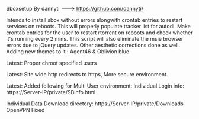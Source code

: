 Sboxsetup
By dannyti ---> https://github.com/dannyti/


Intends to install sbox without errors alongwith crontab entries to restart services on reboots. 
This will properly populate tracker list for autodl. Make crontab entries for the user to restart rtorrent on reboots and check whether it's running every 2 mins. 
This script will also eliminate the msie browser errors due to jQuery updates. 
Other aesthetic corrections done as well.
Adding new themes to it : Agent46 & Oblivion blue.

Latest: Proper chroot specified users 


Latest: Site wide http redirects to https, More secure environment.


Latest: Added following for Multi User environment: 
Individual Login info:  https://Server-IP/private/SBinfo.html 


Individual Data Download directory:  https://Server-IP/private/Downloads
OpenVPN Fixed
